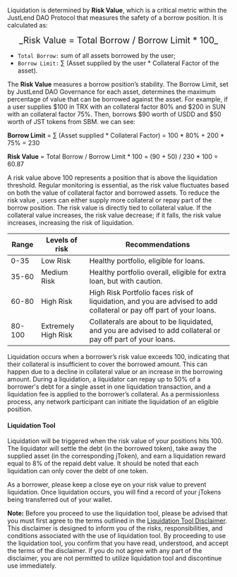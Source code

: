 Liquidation is determined by **Risk Value**, which is a critical metric within the JustLend DAO Protocol that measures the safety of a borrow position. It is calculated as:

<div style="text-align: center; font-size: 20px;">
    _Risk Value = Total Borrow / Borrow Limit * 100_
</div>

* `Total Borrow:` sum of all assets borrowed by the user;
* `Borrow Limit:` ∑ (Asset supplied by the user * Collateral Factor of the asset).

The **Risk Value** measures a borrow position’s stability. The Borrow Limit, set by JustLend DAO Governance for each asset, determines the maximum percentage of value that can be borrowed against the asset. For example, if a user supplies $100 in TRX with an collateral factor 80% and $200 in SUN with an collateral factor 75%. Then, borrows $90 worth of USDD and $50 worth of JST tokens from SBM. we can see:

**Borrow Limit**  =  ∑ (Asset supplied * Collateral Factor) = 100 * 80% + 200 * 75% = 230

**Risk Value**  =  Total Borrow / Borrow Limit * 100 = (90 + 50) / 230 * 100 = 60.87

A risk value above 100 represents a position that is above the liquidation threshold. Regular monitoring is essential, as the risk value fluctuates based on both the value of collateral factor and borrowed assets. To reduce the risk value , users can either supply more collateral or repay part of the borrow position. The risk value is directly tied to collateral value. If the collateral value increases, the risk value  decrease; if it falls, the risk value increases, increasing the risk of liquidation.

| Range  | Levels of risk      | Recommendations                                                                                                     |
|--------|---------------------|---------------------------------------------------------------------------------------------------------------------|
| 0-35   | Low Risk            | Healthy portfolio, eligible for loans.                                                                              |
| 35-60  | Medium Risk         | Healthy portfolio overall, eligible for extra loan, but with caution.                                               |
| 60-80  | High Risk           | High Risk Portfolio faces risk of liquidation, and you are advised to add collateral or pay off part of your loans. |
| 80-100 | Extremely High Risk | Collaterals are about to be liquidated, and you are advised to add collateral or pay off part of your loans.                                                                                                                   |

Liquidation occurs when a borrower’s risk value exceeds 100, indicating that their collateral is insufficient to cover the borrowed amount. This can happen due to a decline in collateral value or an increase in the borrowing amount. During a liquidation, a liquidator can repay up to 50% of a borrower's debt for a single asset in one liquidation transaction, and a liquidation fee is applied to the borrower’s collateral. As a permissionless process, any network participant can initiate the liquidation of an eligible position.

#### **Liquidation Tool**

Liquidation will be triggered when the risk value of your positions hits 100. The liquidator will settle the debt (in the borrowed token), take away the supplied asset (in the corresponding jToken), and earn a liquidation reward equal to 8% of the repaid debt value. It should be noted that each liquidation can only cover the debt of one token.

As a borrower, please keep a close eye on your risk value to prevent liquidation. Once liquidation occurs, you will find a record of your jTokens being transferred out of your wallet.

**Note:** Before you proceed to use the liquidation tool, please be advised that you must first agree to the terms outlined in the [Liquidation Tool Disclaimer](https://docs.justlend.org/resources/risk-warning). This disclaimer is designed to inform you of the risks, responsibilities, and conditions associated with the use of liquidation tool.
By proceeding to use the liquidation tool, you confirm that you have read, understood, and accept the terms of the disclaimer. If you do not agree with any part of the disclaimer, you are not permitted to utilize liquidation tool and discontinue use immediately.
